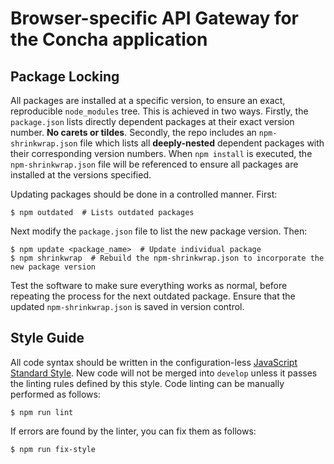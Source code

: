 # Browser-specific API Gateway for the Concha application

## Package Locking
All packages are installed at a specific version, to ensure an exact, reproducible `node_modules` tree. This is achieved in two ways. Firstly, the `package.json` lists directly dependent packages at their exact version number. **No carets or tildes**. Secondly, the repo includes an `npm-shrinkwrap.json` file which lists all **deeply-nested** dependent packages with their corresponding version numbers. When `npm install` is executed, the `npm-shrinkwrap.json` file will be referenced to ensure all packages are installed at the versions specified.

Updating packages should be done in a controlled manner. First:

```
$ npm outdated  # Lists outdated packages  
```

Next modify the `package.json` file to list the new package version. Then:

```
$ npm update <package_name>  # Update individual package  
$ npm shrinkwrap  # Rebuild the npm-shrinkwrap.json to incorporate the new package version  
```

Test the software to make sure everything works as normal, before repeating the process for the next outdated package. Ensure that the updated `npm-shrinkwrap.json` is saved in version control.

## Style Guide
All code syntax should be written in the configuration-less [JavaScript Standard Style](https://standardjs.com). New code will not be merged into `develop` unless it passes the linting rules defined by this style. Code linting can be manually performed as follows:

```
$ npm run lint  
```

If errors are found by the linter, you can fix them as follows:

```
$ npm run fix-style  
```

